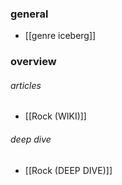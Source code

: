 ### general
- [[genre iceberg]] 
### overview
###### articles
- [[Rock (WIKI)]] 
###### deep dive
- [[Rock (DEEP DIVE)]]